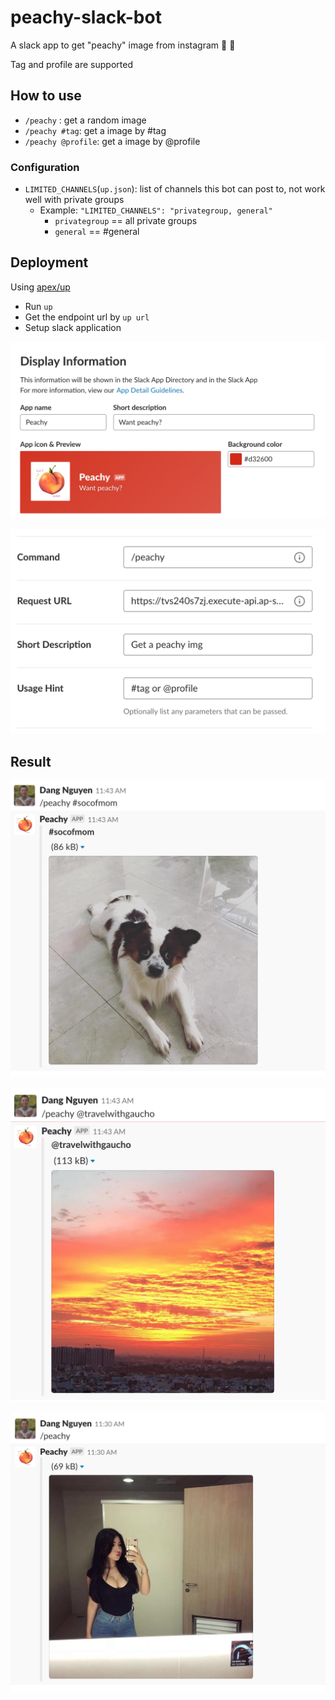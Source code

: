 # peachy-slack-bot

A slack app to get "peachy" image from instagram :girl: :peach:

Tag and profile are supported

## How to use
* `/peachy` : get a random image
* `/peachy #tag`: get a image by #tag
* `/peachy @profile`: get a image by @profile

### Configuration
* `LIMITED_CHANNELS`(`up.json`): list of channels this bot can post to, not work well with private groups
    - Example:  `"LIMITED_CHANNELS": "privategroup, general"`
        - `privategroup` == all private groups
        - `general` == #general

## Deployment

Using [apex/up](https://github.com/apex/up)
* Run `up`
* Get the endpoint url by `up url`
* Setup slack application

![peachy](data/peachy.png)

![command](data/command.png)

## Result

![soc](data/soc.png)

![thuong](data/thuong.png)

![result](data/result.png)

